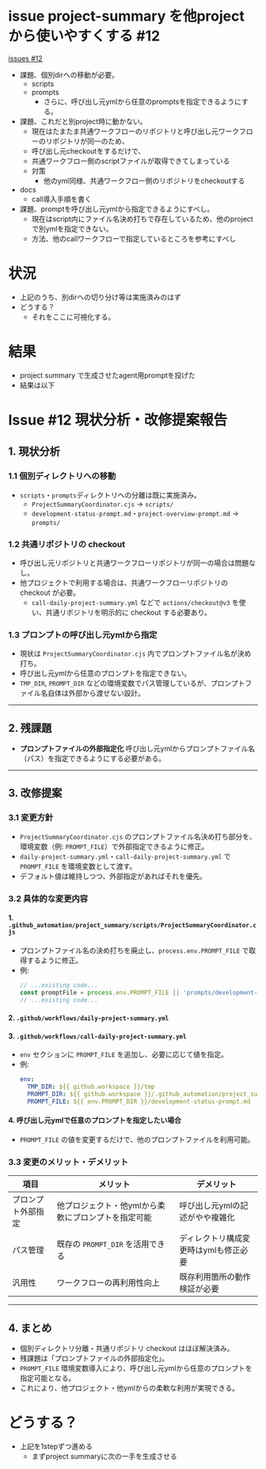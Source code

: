 # issue project-summary を他projectから使いやすくする #12
[issues #12](https://github.com/cat2151/github-actions/issues/12)

- 課題、個別dirへの移動が必要。
    - scripts
    - prompts
        - さらに、呼び出し元ymlから任意のpromptsを指定できるようにする。
- 課題、これだと別project時に動かない。
    - 現在はたまたま共通ワークフローのリポジトリと呼び出し元ワークフローのリポジトリが同一のため、
    - 呼び出し元checkoutをするだけで、
    - 共通ワークフロー側のscriptファイルが取得できてしまっている
    - 対策
        - 他のyml同様、共通ワークフロー側のリポジトリをcheckoutする
- docs
    - call導入手順を書く
- 課題、promptを呼び出し元ymlから指定できるようにすべし。
    - 現在はscript内にファイル名決め打ちで存在しているため、他のprojectで別ymlを指定できない。
    - 方法、他のcallワークフローで指定しているところを参考にすべし

# 状況
- 上記のうち、別dirへの切り分け等は実施済みのはず
- どうする？
    - それをここに可視化する。

# 結果
- project summary で生成させたagent用promptを投げた
- 結果は以下

# Issue #12 現状分析・改修提案報告

## 1. 現状分析

### 1.1 個別ディレクトリへの移動
- `scripts`・`prompts`ディレクトリへの分離は既に実施済み。
  - `ProjectSummaryCoordinator.cjs` → `scripts/`
  - `development-status-prompt.md`・`project-overview-prompt.md` → `prompts/`

### 1.2 共通リポジトリの checkout
- 呼び出し元リポジトリと共通ワークフローリポジトリが同一の場合は問題なし。
- 他プロジェクトで利用する場合は、共通ワークフローリポジトリの checkout が必要。
  - `call-daily-project-summary.yml` などで `actions/checkout@v3` を使い、共通リポジトリを明示的に checkout する必要あり。

### 1.3 プロンプトの呼び出し元ymlから指定
- 現状は `ProjectSummaryCoordinator.cjs` 内でプロンプトファイル名が決め打ち。
- 呼び出し元ymlから任意のプロンプトを指定できない。
- `TMP_DIR`, `PROMPT_DIR` などの環境変数でパス管理しているが、プロンプトファイル名自体は外部から渡せない設計。

---

## 2. 残課題

- **プロンプトファイルの外部指定化**
  呼び出し元ymlからプロンプトファイル名（パス）を指定できるようにする必要がある。

---

## 3. 改修提案

### 3.1 変更方針

- `ProjectSummaryCoordinator.cjs` のプロンプトファイル名決め打ち部分を、環境変数（例: `PROMPT_FILE`）で外部指定できるように修正。
- `daily-project-summary.yml`・`call-daily-project-summary.yml` で `PROMPT_FILE` を環境変数として渡す。
- デフォルト値は維持しつつ、外部指定があればそれを優先。

### 3.2 具体的な変更内容

#### 1. `.github_automation/project_summary/scripts/ProjectSummaryCoordinator.cjs`
- プロンプトファイル名の決め打ちを廃止し、`process.env.PROMPT_FILE` で取得するように修正。
- 例:
  ```js
  // ...existing code...
  const promptFile = process.env.PROMPT_FILE || 'prompts/development-status-prompt.md';
  // ...existing code...
  ```

#### 2. `.github/workflows/daily-project-summary.yml`
#### 3. `.github/workflows/call-daily-project-summary.yml`
- `env` セクションに `PROMPT_FILE` を追加し、必要に応じて値を指定。
- 例:
  ```yaml
  env:
    TMP_DIR: ${{ github.workspace }}/tmp
    PROMPT_DIR: ${{ github.workspace }}/.github_automation/project_summary/prompts
    PROMPT_FILE: ${{ env.PROMPT_DIR }}/development-status-prompt.md
  ```

#### 4. 呼び出し元ymlで任意のプロンプトを指定したい場合
- `PROMPT_FILE` の値を変更するだけで、他のプロンプトファイルを利用可能。

### 3.3 変更のメリット・デメリット

| 項目 | メリット | デメリット |
|------|----------|------------|
| プロンプト外部指定 | 他プロジェクト・他ymlから柔軟にプロンプトを指定可能 | 呼び出し元ymlの記述がやや複雑化 |
| パス管理 | 既存の `PROMPT_DIR` を活用できる | ディレクトリ構成変更時はymlも修正必要 |
| 汎用性 | ワークフローの再利用性向上 | 既存利用箇所の動作検証が必要 |

---

## 4. まとめ

- 個別ディレクトリ分離・共通リポジトリ checkout はほぼ解決済み。
- 残課題は「プロンプトファイルの外部指定化」。
- `PROMPT_FILE` 環境変数導入により、呼び出し元ymlから任意のプロンプトを指定可能となる。
- これにより、他プロジェクト・他ymlからの柔軟な利用が実現できる。

# どうする？
- 上記を1stepずつ進める
    - まずproject summaryに次の一手を生成させる
